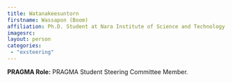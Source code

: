 ```yaml
---
title: Watanakeesuntorn
firstname: Wassapon (Boom)
affiliation: Ph.D. Student at Nara Institute of Science and Technology (NAIST)
imagesrc: 
layout: person
categories:
 - "exsteering"
---
```


**PRAGMA Role:** PRAGMA Student Steering Committee Member.

